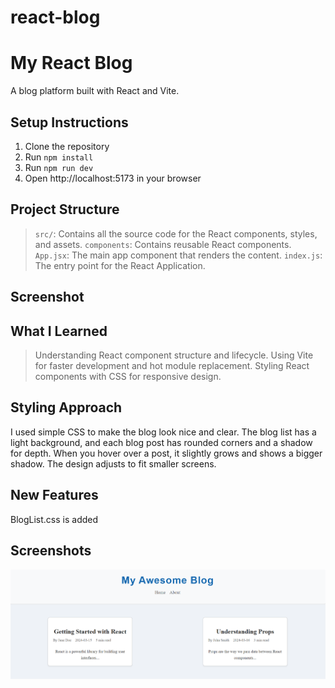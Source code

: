 # react-blog


# My React Blog

A blog platform built with React and Vite.

## Setup Instructions
1. Clone the repository
2. Run `npm install`
3. Run `npm run dev`
4. Open http://localhost:5173 in your browser

## Project Structure
> `src/`: Contains all the source code for the React components, styles, and assets.
> `components`: Contains reusable React components.
> `App.jsx`: The main app component that renders the content.
> `index.js`: The entry point for the React Application.


## Screenshot




## What I Learned
> Understanding React component structure and lifecycle.
> Using Vite for faster development and hot module replacement.
> Styling React components with CSS for responsive design.


<!-- Assignment-1 -->


## Styling Approach
I used simple CSS to make the blog look nice and clear. The blog list has a light background, and each blog post has rounded corners and a shadow for depth. When you hover over a post, it slightly grows and shows a bigger shadow. The design adjusts to fit smaller screens.

## New Features
BlogList.css is added 

## Screenshots
![alt text](image-1.png)

